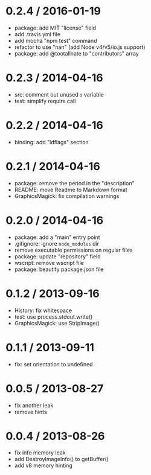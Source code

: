 
0.2.4 / 2016-01-19
==================

  * package: add MIT "license" field
  * add .travis.yml file
  * add mocha "npm test" command
  * refactor to use "nan" (add Node v4/v5/io.js support)
  * package: add @tootallnate to "contributors" array

0.2.3 / 2014-04-16
==================

  * src: comment out unused `s` variable
  * test: simplify require call

0.2.2 / 2014-04-16
==================

  * binding: add "ldflags" section

0.2.1 / 2014-04-16
==================

  * package: remove the period in the "description"
  * README: move Readme to Markdown format
  * GraphicsMagick: fix compilation warnings

0.2.0 / 2014-04-16
==================

  * package: add a "main" entry point
  * .gitignore: ignore `node_modules` dir
  * remove executable permissions on regular files
  * package: update "repository" field
  * wscript: remove wscript file
  * package: beautify package.json file

0.1.2 / 2013-09-16
==================

  * History: fix whitespace
  * test: use process.stdout.write()
  * GraphicsMagick: use StripImage()

0.1.1 / 2013-09-11
==================

  * fix: set orientation to undefined

0.0.5 / 2013-08-27
==================

  * fix another leak
  * remove hints

0.0.4 / 2013-08-26
==================

  * fix info memory leak
  * add DestroyImageInfo() to getBuffer()
  * add v8 memory hinting
